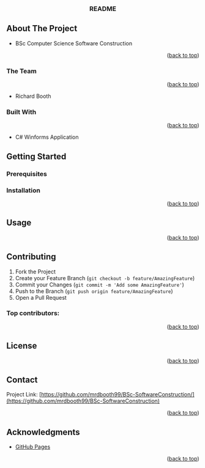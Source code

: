 <a id="readme-top"></a>

<!-- PROJECT LOGO -->
<br />
<div align="center">
 

  <h3 align="center">README</h3>
</div>

<!-- TABLE OF CONTENTS -->

<!-- ABOUT THE PROJECT -->

## About The Project

- BSc Computer Science Software Construction

<p align="right">(<a href="#readme-top">back to top</a>)</p>

### The Team

<p align="right">(<a href="#readme-top">back to top</a>)</p>

  - Richard Booth


### Built With

<p align="right">(<a href="#readme-top">back to top</a>)</p>

- C# Winforms Application

<!-- GETTING STARTED -->

## Getting Started

<!-- This is an example of how you may give instructions on setting up your project locally.
To get a local copy up and running follow these simple example steps. -->

### Prerequisites

### Installation

<p align="right">(<a href="#readme-top">back to top</a>)</p>

<!-- USAGE EXAMPLES -->

## Usage

<!-- Use this space to show useful examples of how a project can be used. Additional screenshots, code examples and demos work well in this space. You may also link to more resources. -->

<p align="right">(<a href="#readme-top">back to top</a>)</p>

<!-- CONTRIBUTING -->

## Contributing

1. Fork the Project
2. Create your Feature Branch (`git checkout -b feature/AmazingFeature`)
3. Commit your Changes (`git commit -m 'Add some AmazingFeature'`)
4. Push to the Branch (`git push origin feature/AmazingFeature`)
5. Open a Pull Request

### Top contributors:

<p align="right">(<a href="#readme-top">back to top</a>)</p>

<!-- LICENSE -->

## License

<p align="right">(<a href="#readme-top">back to top</a>)</p>

<!-- CONTACT -->

## Contact

Project Link: [https://github.com/mrdbooth99/BSc-SoftwareConstruction/](https://github.com/mrdbooth99/BSc-SoftwareConstruction)

<p align="right">(<a href="#readme-top">back to top</a>)</p>

<!-- ACKNOWLEDGMENTS -->

## Acknowledgments

- [GitHub Pages](https://pages.github.com)

<p align="right">(<a href="#readme-top">back to top</a>)</p>